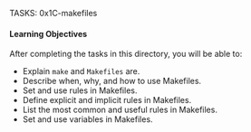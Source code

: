 TASKS: 0x1C-makefiles

#### Learning Objectives

After completing the tasks in this directory, you will be able to:

- Explain `make` and `Makefiles` are.
- Describe when, why, and how to use Makefiles.
- Set and use rules in Makefiles.
- Define explicit and implicit rules in Makefiles.
- List the most common and useful rules in Makefiles.
- Set and use variables in Makefiles.
